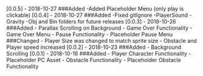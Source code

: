 [0.0.5] - 2018-10-27
###Added
	-Added Placeholder Menu (only play is clickable)
[0.0.4] - 2018-10-27
###Added
	-Fixed gitIgnore
	-PlayerSound
	-Gravity
	-Obj and Bin folders for future releases
[0.0.3] - 2018-10-26
###Added
	- Parallax Scrolling on Background
	- Game Over Functionality
	- Game Over Menu
	- Pause Functionality
	- Placeholder Pause Menu
###Changed
	- Player Size was changed to match sprite size
	- Obstacle and Player speed increased
[0.0.2] - 2018-10-23
###Added
	- Background Scrolling
[0.0.1] - 2018-10-16
###Added
	-	Player Character Functionality
	-	Placeholder PC Asset
	-	Obstacle Functionality
	-	Placeholder Obstacle Functionality



